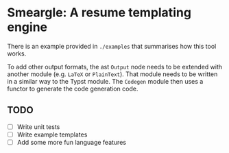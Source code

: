 # Smeargle: A resume templating engine

There is an example provided in `./examples` that summarises how this tool works.

To add other output formats, the ast `Output` node needs to be extended with another module (e.g. `LaTeX` or `PlainText`). That module needs to be written in a similar way to the Typst module. The `Codegen` module then uses a functor to generate the code generation code.

## TODO
- [ ] Write unit tests
- [ ] Write example templates
- [ ] Add some more fun language features
